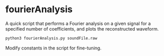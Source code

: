 # fourierAnalysis

A quick script that performs a Fourier analysis on a given signal for a specified number of coefficients,
and plots the reconstructed waveform.

```sh
python3 fourierAnalysis.py soundFile.raw
```

Modify constants in the script for fine-tuning.
